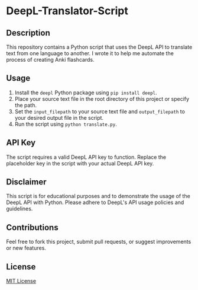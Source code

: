 # DeepL-Translator-Script

## Description
This repository contains a Python script that uses the DeepL API to translate text from one language to another. I wrote it to help me automate the process of creating Anki flashcards.

## Usage
1. Install the `deepl` Python package using `pip install deepl`.
2. Place your source text file in the root directory of this project or specify the path.
3. Set the `input_filepath` to your source text file and `output_filepath` to your desired output file in the script.
4. Run the script using `python translate.py`.

## API Key
The script requires a valid DeepL API key to function. Replace the placeholder key in the script with your actual DeepL API key.

## Disclaimer
This script is for educational purposes and to demonstrate the usage of the DeepL API with Python. Please adhere to DeepL's API usage policies and guidelines.

## Contributions
Feel free to fork this project, submit pull requests, or suggest improvements or new features.

## License
[MIT License](LICENSE)
